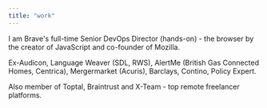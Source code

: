 ```yaml
---
title: "work"
---
```


I am Brave's full-time Senior DevOps Director (hands-on) - the browser by the creator of JavaScript and co-founder of Mozilla.

Ex-Audicon, Language Weaver (SDL, RWS), AlertMe (British Gas Connected Homes, Centrica), Mergermarket (Acuris), Barclays, Contino, Policy Expert.

Also member of Toptal, Braintrust and X-Team - top remote freelancer platforms.
